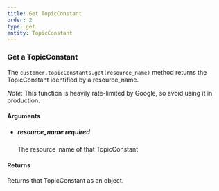 ```yaml
---
title: Get TopicConstant 
order: 2
type: get
entity: TopicConstant 
---
```


### Get a TopicConstant 

The `customer.topicConstants.get(resource_name)` method returns the TopicConstant identified by a resource_name. 

_Note_: This function is heavily rate-limited by Google, so avoid using it in production.


#### Arguments

- 	##### resource_name _required_
	The resource_name of that TopicConstant


#### Returns

Returns that TopicConstant as an object.
